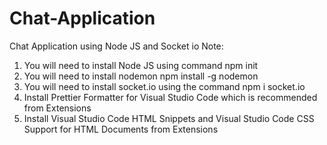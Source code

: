 # Chat-Application
Chat Application using Node JS and Socket io
Note: 
1. You will need to install Node JS using command npm init
2. You will need to install nodemon  npm install -g nodemon 
3. You will need to install socket.io using the command npm i socket.io
4. Install Prettier Formatter for Visual Studio Code which is recommended from Extensions
5. Install Visual Studio Code HTML Snippets and Visual Studio Code CSS Support for HTML Documents from Extensions
